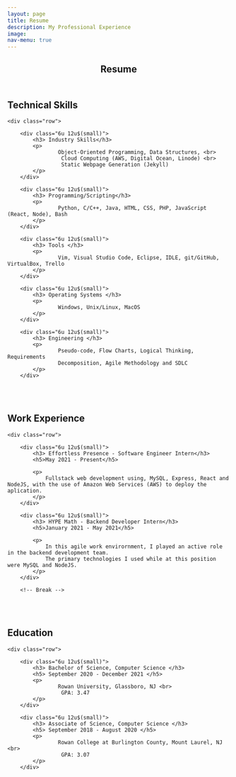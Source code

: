 ```yaml
---
layout: page
title: Resume
description: My Professional Experience
image:
nav-menu: true
---
```


<!-- Main -->
<div id="main" class="alt">

<!-- One -->
<section id="one">
	<div class="inner">
		<header class="major">
			<h1>Resume</h1>
		</header>

<!-- Content -->

<div>
	<h2 id="content">Technical Skills</h2>

	<div class="row">

		<div class="6u 12u$(small)">
			<h3> Industry Skills</h3>
			<p>
				 	Object-Oriented Programming, Data Structures, <br> 
					 Cloud Computing (AWS, Digital Ocean, Linode) <br>
					 Static Webpage Generation (Jekyll)
			</p>
		</div>

		<div class="6u 12u$(small)">
			<h3> Programming/Scripting</h3>
			<p>
				 	Python, C/C++, Java, HTML, CSS, PHP, JavaScript (React, Node), Bash
			</p>
		</div>

</div>
<div>
	<div class="row">

		<div class="6u 12u$(small)">
			<h3> Tools </h3>
			<p>
				 	Vim, Visual Studio Code, Eclipse, IDLE, git/GitHub, VirtualBox, Trello
			</p>
		</div>

		<div class="6u 12u$(small)">
			<h3> Operating Systems </h3>
			<p>
				 	Windows, Unix/Linux, MacOS
			</p>
		</div>
</div>

<div>
	<div class="row">

		<div class="6u 12u$(small)">
			<h3> Engineering </h3>
			<p>
				 	Pseudo-code, Flow Charts, Logical Thinking, Requirements
					Decomposition, Agile Methodology and SDLC
			</p>
		</div>
</div>

<br><br>
<div>
	<h2 id="content">Work Experience</h2>

	<div class="row">

		<div class="6u 12u$(small)">
			<h3> Effortless Presence - Software Engineer Intern</h3>
			<h5>May 2021 - Present</h5>

			<p>
			 	Fullstack web development using, MySQL, Express, React and NodeJS, with the use of Amazon Web Services (AWS) to deploy the aplication.
			</p>
		</div>

		<div class="6u 12u$(small)">
			<h3> HYPE Math - Backend Developer Intern</h3>
			<h5>January 2021 - May 2021</h5>

			<p>
				In this agile work envirornment, I played an active role in the backend development team. 
				The primary technologies I used while at this position were MySQL and NodeJS.
			</p>
		</div>

		<!-- Break -->

</div>

<br><br>


<div>
	<h2 id="content"> Education </h2>

	<div class="row">

		<div class="6u 12u$(small)">
			<h3> Bachelor of Science, Computer Science </h3>
			<h5> September 2020 - December 2021 </h5>
			<p>
				 	Rowan University, Glassboro, NJ <br>
					 GPA: 3.47
			</p>
		</div>

		<div class="6u 12u$(small)">
			<h3> Associate of Science, Computer Science </h3>
			<h5> September 2018 - August 2020 </h5>
			<p>
				 	Rowan College at Burlington County, Mount Laurel, NJ <br>
					 GPA: 3.07
			</p>
		</div>

</div>

</div>


</div>
